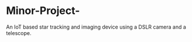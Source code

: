 # Minor-Project-
An IoT based star tracking and imaging device using a DSLR camera and a telescope.
